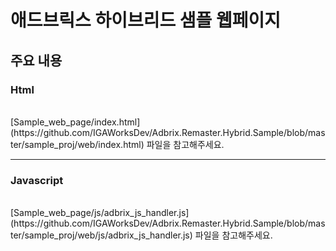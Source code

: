# 애드브릭스 하이브리드 샘플 웹페이지


## 주요 내용  

### Html 
<br>
[Sample_web_page/index.html](https://github.com/IGAWorksDev/Adbrix.Remaster.Hybrid.Sample/blob/master/sample_proj/web/index.html) 파일을 참고해주세요.

<br>



------



### Javascript
<br>
[Sample_web_page/js/adbrix_js_handler.js](https://github.com/IGAWorksDev/Adbrix.Remaster.Hybrid.Sample/blob/master/sample_proj/web/js/adbrix_js_handler.js) 파일을 참고해주세요.